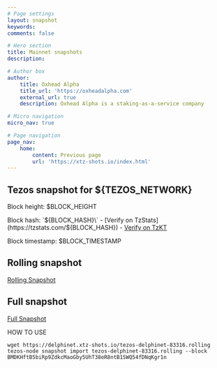 ```yaml
---
# Page settings
layout: snapshot
keywords:
comments: false

# Hero section
title: Mainnet snapshots
description: 

# Author box
author:
    title: Oxhead Alpha
    title_url: 'https://oxheadalpha.com'
    external_url: true
    description: Oxhead Alpha is a staking-as-a-service company

# Micro navigation
micro_nav: true

# Page navigation
page_nav:
    home:
        content: Previous page
        url: 'https://xtz-shots.io/index.html'
---
```


## Tezos snapshot for ${TEZOS_NETWORK}

Block height: $BLOCK_HEIGHT

Block hash: \`${BLOCK_HASH}\` - [Verify on TzStats](https://tzstats.com/${BLOCK_HASH}) - [Verify on TzKT](https://tzkt.io/${BLOCK_HASH})

Block timestamp: $BLOCK_TIMESTAMP

## Rolling snapshot

[Rolling Snapshot](${snapshot_name}.rolling)

## Full snapshot

[Full Snapshot](${snapshot_name}.full)

HOW TO USE

```
wget https://delphinet.xtz-shots.io/tezos-delphinet-83316.rolling
tezos-node snapshot import tezos-delphinet-83316.rolling --block BMDKHftB5biRp9ZdkcMaoGby5UhT38eR8ntB1SWQ54fDNqKgr1n
```